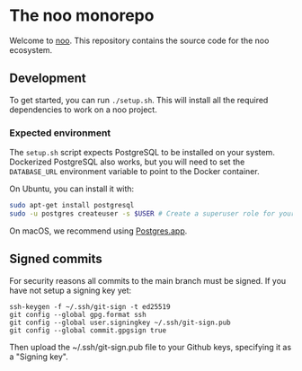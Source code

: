 # The noo monorepo

Welcome to [noo](https://noo.eu). This repository contains the source code for the noo ecosystem.

## Development

To get started, you can run `./setup.sh`. This will install all the required dependencies to work on a noo project.

### Expected environment

The `setup.sh` script expects PostgreSQL to be installed on your system. Dockerized PostgreSQL also works, but you will need to set the `DATABASE_URL` environment variable to point to the Docker container.

On Ubuntu, you can install it with:

```bash
sudo apt-get install postgresql
sudo -u postgres createuser -s $USER # Create a superuser role for your own user
```

On macOS, we recommend using [Postgres.app](https://postgresapp.com/).

## Signed commits

For security reasons all commits to the main branch must be signed. If you have not setup a signing key yet:

```
ssh-keygen -f ~/.ssh/git-sign -t ed25519
git config --global gpg.format ssh
git config --global user.signingkey ~/.ssh/git-sign.pub
git config --global commit.gpgsign true
```

Then upload the ~/.ssh/git-sign.pub file to your Github keys, specifying it as a "Signing key".
